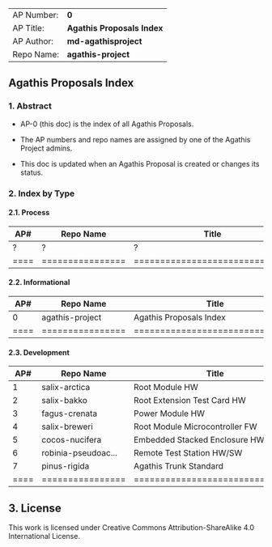 
|     |    |
|-----|----|
|AP Number:| **0**|
|AP Title: |**Agathis Proposals Index**|
|AP Author:| **md-agathisproject**|
|Repo Name:| **agathis-project**|

## Agathis Proposals Index

### 1. Abstract

- AP-0 (this doc) is the index of all Agathis Proposals.

- The AP numbers and repo names are assigned by one of the Agathis Project
  admins.

- This doc is updated when an Agathis Proposal is created or changes its
  status.

### 2. Index by Type

#### 2.1. Process

AP# | Repo Name         |   Title                         | State| License
----|-------------------|---------------------------------|------|---------
 ?  | ?                 | ?                               |  ?   |  ?
====|================|==============================|======|=========

#### 2.2. Informational

AP# |Repo Name          |  Title                          |State | License
----|-------------------|---------------------------------|------|---------
0   |agathis-project    |  Agathis Proposals Index        |active| CC-BY-SA
====|================|===============================|======|=========

#### 2.3. Development

AP# |Repo Name          |  Title                          |State | License
----|-------------------|---------------------------------|------|---------
1   |salix-arctica      |  Root Module HW                 |active| TAPR
2   |salix-bakko        |  Root Extension Test Card HW    |active| TAPR
3   |fagus-crenata      |  Power Module HW                |active| TAPR
4   |salix-breweri      |  Root Module Microcontroller FW |draft | GPL
5   |cocos-nucifera     |  Embedded Stacked Enclosure HW  |active| TAPR
6   |robinia-pseudoac...|  Remote Test Station HW/SW      |draft | tbd
7   |pinus-rigida       |  Agathis Trunk Standard         |draft | CC-BY-SA
====|================|===============================|======|=========

## 3. License

This work is licensed under Creative Commons Attribution-ShareAlike 4.0
International License.